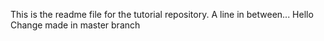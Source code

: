 This is the readme file for the tutorial repository.
A line in between...
Hello
Change made in master branch